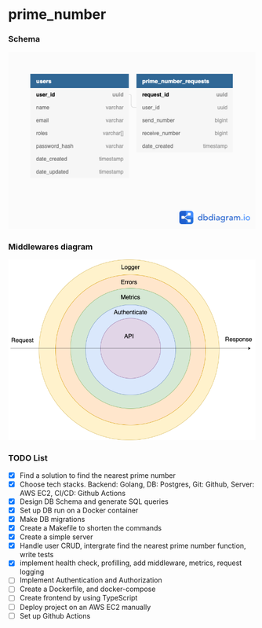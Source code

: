 # prime_number

### Schema

<img src="./Prime number .png">


### Middlewares diagram

<img src="./middlewares.png">

### TODO List

- [x] Find a solution to find the nearest prime number
- [x] Choose tech stacks. Backend: Golang, DB: Postgres, Git: Github, Server: AWS EC2, CI/CD: Github Actions
- [x] Design DB Schema and generate SQL queries
- [x] Set up DB run on a Docker container
- [x] Make DB migrations
- [x] Create a Makefile to shorten the commands
- [x] Create a simple server
- [x] Handle user CRUD, intergrate find the nearest prime number function, write tests
- [x] implement health check, profilling, add middleware, metrics, request logging
- [ ] Implement Authentication and Authorization
- [ ] Create a Dockerfile, and docker-compose 
- [ ] Create frontend by using TypeScript 
- [ ] Deploy project on an AWS EC2 manually
- [ ] Set up Github Actions

